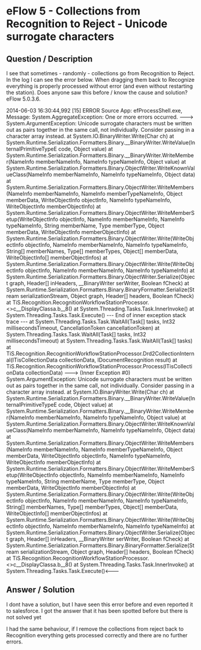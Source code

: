 # **eFlow 5 - Collections from Recognition to Reject - Unicode surrogate characters** #

## **Question / Description** ##

I see that sometimes - randomly - collections go from Recognition to Reject. In the log I can see the error below. When dragging them back to Recognize everything is properly processed without error (and even without restarting the station). Does anyone saw this before / know the cause and solution? eFlow 5.0.3.6.

2014-06-03 16:30:44,992 [15] ERROR Source App: efProcessShell.exe, Message: System.AggregateException: One or more errors occurred. ---> System.ArgumentException: Unicode surrogate characters must be written out as pairs together in the same call, not individually. Consider passing in a character array instead.
   at System.IO.BinaryWriter.Write(Char ch)
   at System.Runtime.Serialization.Formatters.Binary.__BinaryWriter.WriteValue(InternalPrimitiveTypeE code, Object value)
   at System.Runtime.Serialization.Formatters.Binary.__BinaryWriter.WriteMember(NameInfo memberNameInfo, NameInfo typeNameInfo, Object value)
   at System.Runtime.Serialization.Formatters.Binary.ObjectWriter.WriteKnownValueClass(NameInfo memberNameInfo, NameInfo typeNameInfo, Object data)
   at System.Runtime.Serialization.Formatters.Binary.ObjectWriter.WriteMembers(NameInfo memberNameInfo, NameInfo memberTypeNameInfo, Object memberData, WriteObjectInfo objectInfo, NameInfo typeNameInfo, WriteObjectInfo memberObjectInfo)
   at System.Runtime.Serialization.Formatters.Binary.ObjectWriter.WriteMemberSetup(WriteObjectInfo objectInfo, NameInfo memberNameInfo, NameInfo typeNameInfo, String memberName, Type memberType, Object memberData, WriteObjectInfo memberObjectInfo)
   at System.Runtime.Serialization.Formatters.Binary.ObjectWriter.Write(WriteObjectInfo objectInfo, NameInfo memberNameInfo, NameInfo typeNameInfo, String[] memberNames, Type[] memberTypes, Object[] memberData, WriteObjectInfo[] memberObjectInfos)
   at System.Runtime.Serialization.Formatters.Binary.ObjectWriter.Write(WriteObjectInfo objectInfo, NameInfo memberNameInfo, NameInfo typeNameInfo)
   at System.Runtime.Serialization.Formatters.Binary.ObjectWriter.Serialize(Object graph, Header[] inHeaders, __BinaryWriter serWriter, Boolean fCheck)
   at System.Runtime.Serialization.Formatters.Binary.BinaryFormatter.Serialize(Stream serializationStream, Object graph, Header[] headers, Boolean fCheck)
   at TiS.Recognition.RecognitionWorkflowStationProcessor.<>c__DisplayClassa.<Drd2CollectionInternal>b__8()
   at System.Threading.Tasks.Task.InnerInvoke()
   at System.Threading.Tasks.Task.Execute()
   --- End of inner exception stack trace ---
   at System.Threading.Tasks.Task.WaitAll(Task[] tasks, Int32 millisecondsTimeout, CancellationToken cancellationToken)
   at System.Threading.Tasks.Task.WaitAll(Task[] tasks, Int32 millisecondsTimeout)
   at System.Threading.Tasks.Task.WaitAll(Task[] tasks)
   at TiS.Recognition.RecognitionWorkflowStationProcessor.Drd2CollectionInternal(ITisCollectionData collectionData, IDocumentRecognition result)
   at TiS.Recognition.RecognitionWorkflowStationProcessor.Process(ITisCollectionData collectionData)
---> (Inner Exception #0) System.ArgumentException: Unicode surrogate characters must be written out as pairs together in the same call, not individually. Consider passing in a character array instead.
   at System.IO.BinaryWriter.Write(Char ch)
   at System.Runtime.Serialization.Formatters.Binary.__BinaryWriter.WriteValue(InternalPrimitiveTypeE code, Object value)
   at System.Runtime.Serialization.Formatters.Binary.__BinaryWriter.WriteMember(NameInfo memberNameInfo, NameInfo typeNameInfo, Object value)
   at System.Runtime.Serialization.Formatters.Binary.ObjectWriter.WriteKnownValueClass(NameInfo memberNameInfo, NameInfo typeNameInfo, Object data)
   at System.Runtime.Serialization.Formatters.Binary.ObjectWriter.WriteMembers(NameInfo memberNameInfo, NameInfo memberTypeNameInfo, Object memberData, WriteObjectInfo objectInfo, NameInfo typeNameInfo, WriteObjectInfo memberObjectInfo)
   at System.Runtime.Serialization.Formatters.Binary.ObjectWriter.WriteMemberSetup(WriteObjectInfo objectInfo, NameInfo memberNameInfo, NameInfo typeNameInfo, String memberName, Type memberType, Object memberData, WriteObjectInfo memberObjectInfo)
   at System.Runtime.Serialization.Formatters.Binary.ObjectWriter.Write(WriteObjectInfo objectInfo, NameInfo memberNameInfo, NameInfo typeNameInfo, String[] memberNames, Type[] memberTypes, Object[] memberData, WriteObjectInfo[] memberObjectInfos)
   at System.Runtime.Serialization.Formatters.Binary.ObjectWriter.Write(WriteObjectInfo objectInfo, NameInfo memberNameInfo, NameInfo typeNameInfo)
   at System.Runtime.Serialization.Formatters.Binary.ObjectWriter.Serialize(Object graph, Header[] inHeaders, __BinaryWriter serWriter, Boolean fCheck)
   at System.Runtime.Serialization.Formatters.Binary.BinaryFormatter.Serialize(Stream serializationStream, Object graph, Header[] headers, Boolean fCheck)
   at TiS.Recognition.RecognitionWorkflowStationProcessor.<>c__DisplayClassa.<Drd2CollectionInternal>b__8()
   at System.Threading.Tasks.Task.InnerInvoke()
   at System.Threading.Tasks.Task.Execute()<---




## **Answer / Solution** ##

I dont have a solution, but I have seen this error before and even reported it to salesforce.  I got the answer that it has been spotted before but there is not solved yet

I had the same behaviour, if I remove the collections from reject back to Recognition everything gets processed correctly and there are no further errors.

